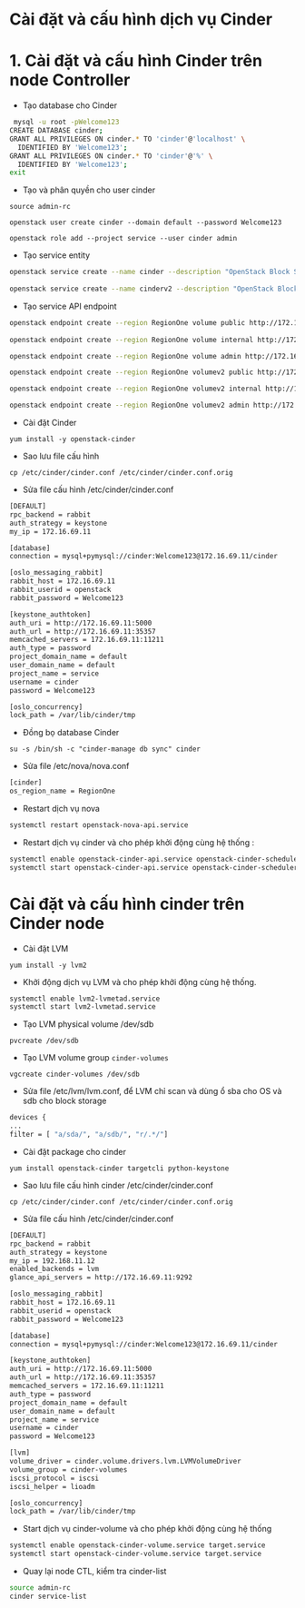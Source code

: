 # Cài đặt và cấu hình dịch vụ Cinder

# 1. Cài đặt và cấu hình Cinder trên node Controller

 - Tạo database cho Cinder 
 
```sh
 mysql -u root -pWelcome123
CREATE DATABASE cinder;
GRANT ALL PRIVILEGES ON cinder.* TO 'cinder'@'localhost' \
  IDENTIFIED BY 'Welcome123';
GRANT ALL PRIVILEGES ON cinder.* TO 'cinder'@'%' \
  IDENTIFIED BY 'Welcome123';
exit
```

 - Tạo và phân quyền cho user cinder 
 
`source admin-rc`
 
`openstack user create cinder --domain default --password Welcome123`

`openstack role add --project service --user cinder admin`

 - Tạo service entity 
 
```sh
openstack service create --name cinder --description "OpenStack Block Storage" volume
  
openstack service create --name cinderv2 --description "OpenStack Block Storage" volumev2
```

 - Tạo service API endpoint
 
```sh
openstack endpoint create --region RegionOne volume public http://172.16.69.11:8776/v1/%\(tenant_id\)s
  
openstack endpoint create --region RegionOne volume internal http://172.16.69.11:8776/v1/%\(tenant_id\)s

openstack endpoint create --region RegionOne volume admin http://172.16.69.11:8776/v1/%\(tenant_id\)s

openstack endpoint create --region RegionOne volumev2 public http://172.16.69.11:8776/v2/%\(tenant_id\)s

openstack endpoint create --region RegionOne volumev2 internal http://172.16.69.11:8776/v2/%\(tenant_id\)s

openstack endpoint create --region RegionOne volumev2 admin http://172.16.69.11:8776/v2/%\(tenant_id\)s
```

 - Cài đặt Cinder
 
`yum install -y openstack-cinder`

 - Sao lưu file cấu hình

`cp /etc/cinder/cinder.conf /etc/cinder/cinder.conf.orig`

 - Sửa file cấu hình /etc/cinder/cinder.conf

```sh
[DEFAULT]
rpc_backend = rabbit
auth_strategy = keystone
my_ip = 172.16.69.11

[database]
connection = mysql+pymysql://cinder:Welcome123@172.16.69.11/cinder

[oslo_messaging_rabbit]
rabbit_host = 172.16.69.11
rabbit_userid = openstack
rabbit_password = Welcome123

[keystone_authtoken]
auth_uri = http://172.16.69.11:5000
auth_url = http://172.16.69.11:35357
memcached_servers = 172.16.69.11:11211
auth_type = password
project_domain_name = default
user_domain_name = default
project_name = service
username = cinder
password = Welcome123

[oslo_concurrency]
lock_path = /var/lib/cinder/tmp
```

 
 - Đồng bọ database Cinder
 
`su -s /bin/sh -c "cinder-manage db sync" cinder`

 - Sửa file /etc/nova/nova.conf
 
```sh
[cinder]
os_region_name = RegionOne
```

 - Restart dịch vụ nova
 
```sh
systemctl restart openstack-nova-api.service
```

 - Restart dịch vụ cinder và cho phép khởi động cùng hệ thống :

```sh
systemctl enable openstack-cinder-api.service openstack-cinder-scheduler.service
systemctl start openstack-cinder-api.service openstack-cinder-scheduler.service
```

# Cài đặt và cấu hình cinder trên Cinder node

 - Cài đặt LVM
 
`yum install -y lvm2`

 - Khởi động dịch vụ LVM và cho phép khởi động cùng hệ thống.
 
```sh
systemctl enable lvm2-lvmetad.service
systemctl start lvm2-lvmetad.service
```

 - Tạo LVM physical volume /dev/sdb
 
`pvcreate /dev/sdb`

 - Tạo LVM volume group `cinder-volumes`
 
`vgcreate cinder-volumes /dev/sdb`

 - Sửa file /etc/lvm/lvm.conf, để LVM chỉ scan và dùng ổ sba cho OS và sdb cho block storage
 
```sh
devices {
...
filter = [ "a/sda/", "a/sdb/", "r/.*/"]
```

 - Cài đặt package cho cinder
 
`yum install openstack-cinder targetcli python-keystone`

 - Sao lưu file cấu hình cinder /etc/cinder/cinder.conf 
 
`cp /etc/cinder/cinder.conf /etc/cinder/cinder.conf.orig`

 - Sửa file cấu hình /etc/cinder/cinder.conf 
 
```sh
[DEFAULT]
rpc_backend = rabbit
auth_strategy = keystone
my_ip = 192.168.11.12
enabled_backends = lvm
glance_api_servers = http://172.16.69.11:9292

[oslo_messaging_rabbit]
rabbit_host = 172.16.69.11
rabbit_userid = openstack
rabbit_password = Welcome123

[database]
connection = mysql+pymysql://cinder:Welcome123@172.16.69.11/cinder

[keystone_authtoken]
auth_uri = http://172.16.69.11:5000
auth_url = http://172.16.69.11:35357
memcached_servers = 172.16.69.11:11211
auth_type = password
project_domain_name = default
user_domain_name = default
project_name = service
username = cinder
password = Welcome123

[lvm]
volume_driver = cinder.volume.drivers.lvm.LVMVolumeDriver
volume_group = cinder-volumes
iscsi_protocol = iscsi
iscsi_helper = lioadm

[oslo_concurrency]
lock_path = /var/lib/cinder/tmp
```

 - Start dịch vụ cinder-volume và cho phép khởi động cùng hệ thống 
 
```sh
systemctl enable openstack-cinder-volume.service target.service
systemctl start openstack-cinder-volume.service target.service
```

 - Quay lại node CTL, kiểm tra cinder-list
 
```sh
source admin-rc
cinder service-list
```